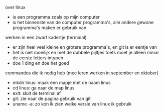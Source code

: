 over linux

* is een programma zoals op mijn computer
* is het binnenste van de computer programma's, alle andere gewone programma's maken er gebruik van

werken in een zwart kadertje (terminal)

* er zijn heel veel kleine en grotere programma's, en git is er eentje van
* het is niet moeilijk en met de dubbele pijltjes toets moet je alleen mmar de eerste letters intypen
* doe 1 ding en doe het goed


commandos die ik nodig heb (mee leren werken in september en oktober)
- mkdir linus: maak een mapje met de naam linus
- cd linus: ga naar de map linus
- exit: sluit de terminal af
- git: zie naar de pagina gebruik van git
- uname -a: zo kon ik zien welke versie van linux ik gebruik
